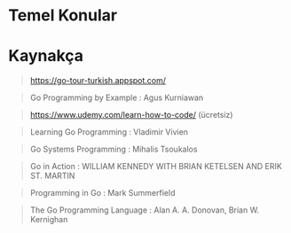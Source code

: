 # Temel Konular

# Kaynakça

> https://go-tour-turkish.appspot.com/

> Go Programming by Example : Agus Kurniawan

> https://www.udemy.com/learn-how-to-code/ (ücretsiz)

> Learning Go Programming : Vladimir Vivien

> Go Systems Programming : Mihalis Tsoukalos

> Go in Action : WILLIAM KENNEDY WITH BRIAN KETELSEN AND ERIK ST. MARTIN

> Programming in Go : Mark Summerfield

> The Go Programming Language : Alan A. A. Donovan, Brian W. Kernighan